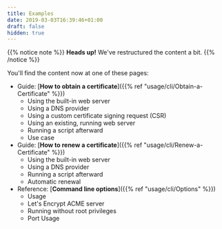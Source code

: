```yaml
---
title: Examples
date: 2019-03-03T16:39:46+01:00
draft: false
hidden: true
---
```


{{% notice note %}}
**Heads up!** We've restructured the content a bit.
{{% /notice %}}

You'll find the content now at one of these pages:

- Guide: [**How to obtain a certificate**]({{% ref "usage/cli/Obtain-a-Certificate" %}})
  - Using the built-in web server
  - Using a DNS provider
  - Using a custom certificate signing request (CSR)
  - Using an existing, running web server
  - Running a script afterward
  - Use case
- Guide: [**How to renew a certificate**]({{% ref "usage/cli/Renew-a-Certificate" %}})
  - Using the built-in web server
  - Using a DNS provider
  - Running a script afterward
  - Automatic renewal
- Reference: [**Command line options**]({{% ref "usage/cli/Options" %}})
  - Usage
  - Let's Encrypt ACME server
  - Running without root privileges
  - Port Usage
